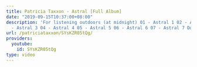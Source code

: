 ```yaml
---
title: Patricia Taxxon - Astral [Full Album]
date: "2019-09-15T10:37:00+08:00"
description: 'For listening outdoors (at midnight) 01 - Astral 1 02 - Astral 2 03
  - Astral 3 04 - Astral 4 05 - Astral 5 06 - Astral 6 07 - Astral 7 Download: https://patriciataxxon.bandcamp.com/album/astral'
url: /patriciataxxon/SYsKZR05tQg/
providers:
  youtube:
    id: SYsKZR05tQg
type: video
---
```

